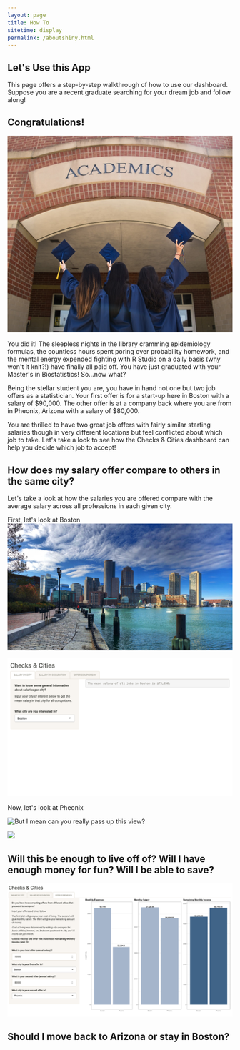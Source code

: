 ```yaml
---
layout: page
title: How To
sitetime: display
permalink: /aboutshiny.html
---
```


## Let's Use this App

This page offers a step-by-step walkthrough of how to use our dashboard. Suppose you are a recent graduate searching for your dream job and follow along!

## Congratulations!

![](/avatar/Graduation.jpeg)

You did it! The sleepless nights in the library cramming epidemiology formulas, the countless hours spent poring over probability homework, and the mental energy expended fighting with R Studio on a daily basis (why won't it knit?!) have finally all paid off. You have just graduated with your Master's in Biostatistics! So...now what?

Being the stellar student you are, you have in hand not one but two job offers as a statistician. Your first offer is for a start-up here in Boston with a salary of $90,000. The other offer is at a company back where you are from in Pheonix, Arizona with a salary of $80,000.

You are thrilled to have two great job offers with fairly similar starting salaries though in very different locations but feel conflicted about which job to take. Let's take a look to see how the Checks & Cities dashboard can help you decide which job to accept!

## How does my salary offer compare to others in the same city?

Let's take a look at how the salaries you are offered compare with the average salary across all professions in each given city.

First, let's look at Boston
![Boston skyline can't be beat from Seaport](/avatar/Boston.jpeg)

![](/avatar/BostonAvgSalary.png)

Now, let's look at Pheonix

![But I mean can you really pass up this view?](/avatar/Pheonix.jpeg)

![](/avatar/PheonixAvgSalary.png)

## Will this be enough to live off of? Will I have enough money for fun? Will I be able to save?

![](/avatar/BostonPheonixComparison.png)

## Should I move back to Arizona or stay in Boston?
